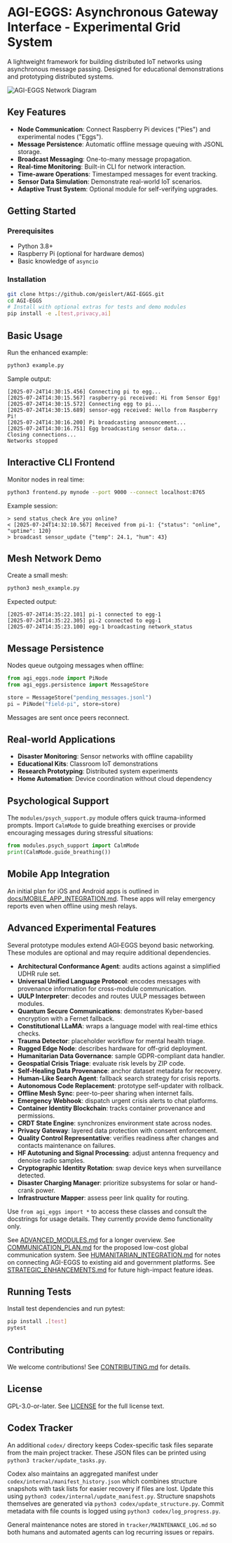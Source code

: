 # AGI-EGGS: Asynchronous Gateway Interface - Experimental Grid System

A lightweight framework for building distributed IoT networks using asynchronous
message passing. Designed for educational demonstrations and prototyping
distributed systems.

![AGI-EGGS Network Diagram](https://example.com/agi-eggs-diagram.png)
<!-- Placeholder diagram above. Replace with an architecture image when available. -->

## Key Features
- **Node Communication**: Connect Raspberry Pi devices ("Pies") and experimental nodes ("Eggs").
- **Message Persistence**: Automatic offline message queuing with JSONL storage.
- **Broadcast Messaging**: One-to-many message propagation.
- **Real-time Monitoring**: Built-in CLI for network interaction.
- **Time-aware Operations**: Timestamped messages for event tracking.
- **Sensor Data Simulation**: Demonstrate real-world IoT scenarios.
- **Adaptive Trust System**: Optional module for self-verifying upgrades.

## Getting Started

### Prerequisites
- Python 3.8+
- Raspberry Pi (optional for hardware demos)
- Basic knowledge of `asyncio`

### Installation
```bash
git clone https://github.com/geislert/AGI-EGGS.git
cd AGI-EGGS
# Install with optional extras for tests and demo modules
pip install -e .[test,privacy,ai]
```

## Basic Usage
Run the enhanced example:
```bash
python3 example.py
```
Sample output:
```
[2025-07-24T14:30:15.456] Connecting pi to egg...
[2025-07-24T14:30:15.567] raspberry-pi received: Hi from Sensor Egg!
[2025-07-24T14:30:15.572] Connecting egg to pi...
[2025-07-24T14:30:15.689] sensor-egg received: Hello from Raspberry Pi!
[2025-07-24T14:30:16.200] Pi broadcasting announcement...
[2025-07-24T14:30:16.751] Egg broadcasting sensor data...
Closing connections...
Networks stopped
```

## Interactive CLI Frontend
Monitor nodes in real time:
```bash
python3 frontend.py mynode --port 9000 --connect localhost:8765
```
Example session:
```
> send status_check Are you online?
< [2025-07-24T14:32:10.567] Received from pi-1: {"status": "online", "uptime": 120}
> broadcast sensor_update {"temp": 24.1, "hum": 43}
```

## Mesh Network Demo
Create a small mesh:
```bash
python3 mesh_example.py
```
Expected output:
```
[2025-07-24T14:35:22.101] pi-1 connected to egg-1
[2025-07-24T14:35:22.305] pi-2 connected to egg-1
[2025-07-24T14:35:23.100] egg-1 broadcasting network_status
```

## Message Persistence
Nodes queue outgoing messages when offline:
```python
from agi_eggs.node import PiNode
from agi_eggs.persistence import MessageStore

store = MessageStore("pending_messages.jsonl")
pi = PiNode("field-pi", store=store)
```
Messages are sent once peers reconnect.

## Real-world Applications
- **Disaster Monitoring**: Sensor networks with offline capability
- **Educational Kits**: Classroom IoT demonstrations
- **Research Prototyping**: Distributed system experiments
- **Home Automation**: Device coordination without cloud dependency

## Psychological Support
The `modules/psych_support.py` module offers quick trauma-informed prompts.
Import `CalmMode` to guide breathing exercises or provide encouraging
messages during stressful situations:

```python
from modules.psych_support import CalmMode
print(CalmMode.guide_breathing())
```

## Mobile App Integration
An initial plan for iOS and Android apps is outlined in
[docs/MOBILE_APP_INTEGRATION.md](docs/MOBILE_APP_INTEGRATION.md). These apps
will relay emergency reports even when offline using mesh relays.

## Advanced Experimental Features
Several prototype modules extend AGI‑EGGS beyond basic networking. These modules
are optional and may require additional dependencies.

- **Architectural Conformance Agent**: audits actions against a simplified UDHR
  rule set.
- **Universal Unified Language Protocol**: encodes messages with provenance
  information for cross-module communication.
- **UULP Interpreter**: decodes and routes UULP messages between modules.
- **Quantum Secure Communications**: demonstrates Kyber-based encryption with a
  Fernet fallback.
- **Constitutional LLaMA**: wraps a language model with real-time ethics checks.
- **Trauma Detector**: placeholder workflow for mental health triage.
- **Rugged Edge Node**: describes hardware for off-grid deployment.
- **Humanitarian Data Governance**: sample GDPR-compliant data handler.
- **Geospatial Crisis Triage**: evaluate risk levels by ZIP code.
- **Self-Healing Data Provenance**: anchor dataset metadata for recovery.
- **Human-Like Search Agent**: fallback search strategy for crisis reports.
- **Autonomous Code Replacement**: prototype self-updater with rollback.
- **Offline Mesh Sync**: peer-to-peer sharing when internet fails.
- **Emergency Webhook**: dispatch urgent crisis alerts to chat platforms.
- **Container Identity Blockchain**: tracks container provenance and permissions.
- **CRDT State Engine**: synchronizes environment state across nodes.
- **Privacy Gateway**: layered data protection with consent enforcement.
- **Quality Control Representative**: verifies readiness after changes and contacts
  maintenance on failures.
- **HF Autotuning and Signal Processing**: adjust antenna frequency and denoise radio samples.
- **Cryptographic Identity Rotation**: swap device keys when surveillance detected.
- **Disaster Charging Manager**: prioritize subsystems for solar or hand-crank power.
- **Infrastructure Mapper**: assess peer link quality for routing.

Use `from agi_eggs import *` to access these classes and consult the docstrings
for usage details. They currently provide demo functionality only.

See [ADVANCED_MODULES.md](docs/ADVANCED_MODULES.md) for a longer overview.
See [COMMUNICATION_PLAN.md](docs/COMMUNICATION_PLAN.md) for the proposed
low-cost global communication system.
See [HUMANITARIAN_INTEGRATION.md](docs/HUMANITARIAN_INTEGRATION.md) for notes on
connecting AGI-EGGS to existing aid and government platforms.
See [STRATEGIC_ENHANCEMENTS.md](docs/STRATEGIC_ENHANCEMENTS.md) for future high-impact feature ideas.

## Running Tests
Install test dependencies and run pytest:
```bash
pip install .[test]
pytest
```


## Contributing
We welcome contributions! See [CONTRIBUTING.md](CONTRIBUTING.md) for details.

## License
GPL-3.0-or-later. See [LICENSE](LICENSE) for the full license text.

## Codex Tracker
An additional `codex/` directory keeps Codex-specific task files separate from
the main project tracker. These JSON files can be printed using
`python3 tracker/update_tasks.py`.

Codex also maintains an aggregated manifest under `codex/internal/manifest_history.json`
which combines structure snapshots with task lists for easier recovery if files
are lost. Update this using `python3 codex/internal/update_manifest.py`.
Structure snapshots themselves are generated via `python3 codex/update_structure.py`.
Commit metadata with file counts is logged using `python3 codex/log_progress.py`.


General maintenance notes are stored in `tracker/MAINTENANCE_LOG.md` so both
humans and automated agents can log recurring issues or repairs.
